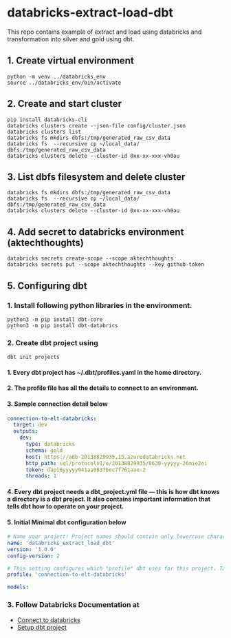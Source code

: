 # databricks-extract-load-dbt
This repo contains example of extract and load using databricks and transformation into silver and gold using dbt.

## 1. Create virtual environment
```
python -m venv ../databricks_env
source ../databricks_env/bin/activate
```

## 2. Create and start cluster
```
pip install databricks-cli 
databricks clusters create --json-file config/cluster.json
databricks clusters list
databricks fs mkdirs dbfs:/tmp/generated_raw_csv_data
databricks fs  --recursive cp ~/local_data/ dbfs:/tmp/generated_raw_csv_data
databricks clusters delete --cluster-id 0xx-xx-xxx-vh0au
```
## 3. List dbfs filesystem and delete cluster
```
databricks fs mkdirs dbfs:/tmp/generated_raw_csv_data
databricks fs  --recursive cp ~/local_data/ dbfs:/tmp/generated_raw_csv_data
databricks clusters delete --cluster-id 0xx-xx-xxx-vh0au
```

## 4. Add secret to databricks environment (aktechthoughts)
```
databricks secrets create-scope --scope aktechthoughts
databricks secrets put --scope aktechthoughts --key github-token
```

## 5. Configuring dbt 
### 1. Install following python libraries in the environment.

```
python3 -m pip install dbt-core
python3 -m pip install dbt-databrics
```

### 2. Create dbt project using 
```
dbt init projects
```
#### 1. Every dbt project has ~/.dbt/profiles.yaml in the home directory.
#### 2. The profile file has all the details to connect to an environment.
#### 3. Sample connection detail below

```yaml
connection-to-elt-databricks:
  target: dev
  outputs:
    dev:
      type: databricks
      schema: gold
      host: https://adb-20138829935.15.azuredatabricks.net
      http_path: sql/protocolv1/o/20138829935/0630-yyyyy-26mie2ei
      token: dapi6yyyyy941aa9837bec7f761aae-2
      threads: 1
```

#### 4. Every dbt project needs a dbt_project.yml file — this is how dbt knows a directory is a dbt project. It also contains important information that tells dbt how to operate on your project.
#### 5. Initial Minimal dbt configuration below

```yaml
# Name your project! Project names should contain only lowercase characters and underscores.
name: 'databricks_extract_load_dbt'
version: '1.0.0'
config-version: 2

# This setting configures which "profile" dbt uses for this project. Taken from ~/.dbt/profiles.yaml
profile: 'connection-to-elt-databricks'

models:

```

### 3. Follow Databricks Documentation at
* [Connect to databricks](https://docs.databricks.com/dev-tools/databricks-connect.html#set-up-your-ide-or-notebook-server)
* [Setup dbt project](https://docs.getdbt.com/reference/dbt_project.yml)

